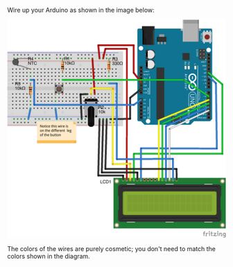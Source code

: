 Wire up your Arduino as shown in the image below:

![Fritzing diagram](over-temp-alarm-fritzing.png)

The colors of the wires are purely cosmetic; you don't need to match the colors shown in the diagram.